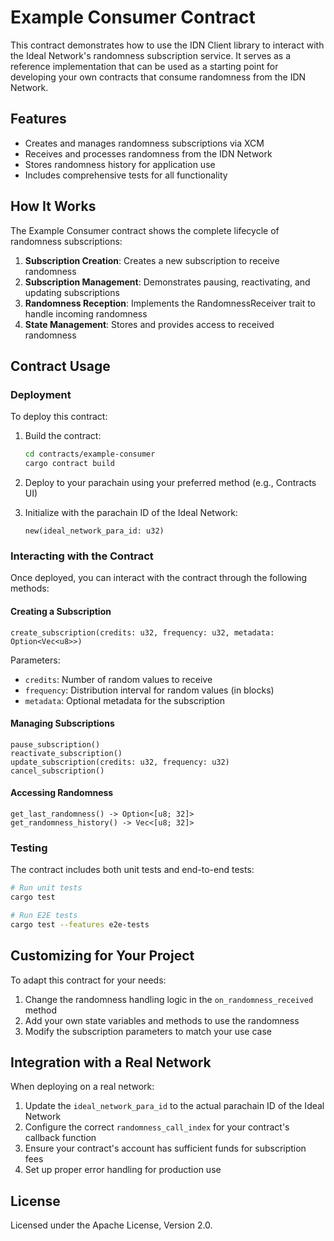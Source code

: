# Example Consumer Contract

This contract demonstrates how to use the IDN Client library to interact with the Ideal Network's randomness subscription service. It serves as a reference implementation that can be used as a starting point for developing your own contracts that consume randomness from the IDN Network.

## Features

- Creates and manages randomness subscriptions via XCM
- Receives and processes randomness from the IDN Network
- Stores randomness history for application use
- Includes comprehensive tests for all functionality

## How It Works

The Example Consumer contract shows the complete lifecycle of randomness subscriptions:

1. **Subscription Creation**: Creates a new subscription to receive randomness
2. **Subscription Management**: Demonstrates pausing, reactivating, and updating subscriptions
3. **Randomness Reception**: Implements the RandomnessReceiver trait to handle incoming randomness
4. **State Management**: Stores and provides access to received randomness

## Contract Usage

### Deployment

To deploy this contract:

1. Build the contract:
   ```bash
   cd contracts/example-consumer
   cargo contract build
   ```

2. Deploy to your parachain using your preferred method (e.g., Contracts UI)

3. Initialize with the parachain ID of the Ideal Network:
   ```
   new(ideal_network_para_id: u32)
   ```

### Interacting with the Contract

Once deployed, you can interact with the contract through the following methods:

#### Creating a Subscription

```
create_subscription(credits: u32, frequency: u32, metadata: Option<Vec<u8>>)
```

Parameters:
- `credits`: Number of random values to receive
- `frequency`: Distribution interval for random values (in blocks)
- `metadata`: Optional metadata for the subscription

#### Managing Subscriptions

```
pause_subscription()
reactivate_subscription()
update_subscription(credits: u32, frequency: u32)
cancel_subscription()
```

#### Accessing Randomness

```
get_last_randomness() -> Option<[u8; 32]>
get_randomness_history() -> Vec<[u8; 32]>
```

### Testing

The contract includes both unit tests and end-to-end tests:

```bash
# Run unit tests
cargo test

# Run E2E tests
cargo test --features e2e-tests
```

## Customizing for Your Project

To adapt this contract for your needs:

1. Change the randomness handling logic in the `on_randomness_received` method
2. Add your own state variables and methods to use the randomness
3. Modify the subscription parameters to match your use case

## Integration with a Real Network

When deploying on a real network:

1. Update the `ideal_network_para_id` to the actual parachain ID of the Ideal Network
2. Configure the correct `randomness_call_index` for your contract's callback function
3. Ensure your contract's account has sufficient funds for subscription fees
4. Set up proper error handling for production use

## License

Licensed under the Apache License, Version 2.0.
